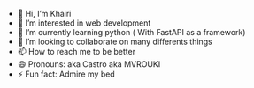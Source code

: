 - 👋 Hi, I’m Khairi
- 👀 I’m interested in web development
- 🌱 I’m currently learning python ( With FastAPI as a framework) 
- 💞️ I’m looking to collaborate on many differents things
- 📫 How to reach me to be better
- 😄 Pronouns: aka Castro aka MVROUKI
- ⚡ Fun fact: Admire my bed

<!---
khairi169/khairi169 is a ✨ special ✨ repository because its `README.md` (this file) appears on your GitHub profile.
You can click the Preview link to take a look at your changes.
--->
